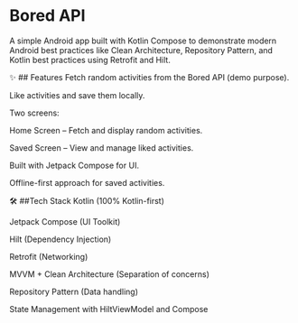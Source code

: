 # Bored API
A simple Android app built with Kotlin Compose to demonstrate modern Android best practices like Clean Architecture, Repository Pattern, and Kotlin best practices using Retrofit and Hilt.

✨ ## Features
Fetch random activities from the Bored API (demo purpose).

Like activities and save them locally.

Two screens:

Home Screen – Fetch and display random activities.

Saved Screen – View and manage liked activities.

Built with Jetpack Compose for UI.

Offline-first approach for saved activities.

🛠️ ##Tech Stack
Kotlin (100% Kotlin-first)

Jetpack Compose (UI Toolkit)

Hilt (Dependency Injection)

Retrofit (Networking)

MVVM + Clean Architecture (Separation of concerns)

Repository Pattern (Data handling)

State Management with HiltViewModel and Compose
